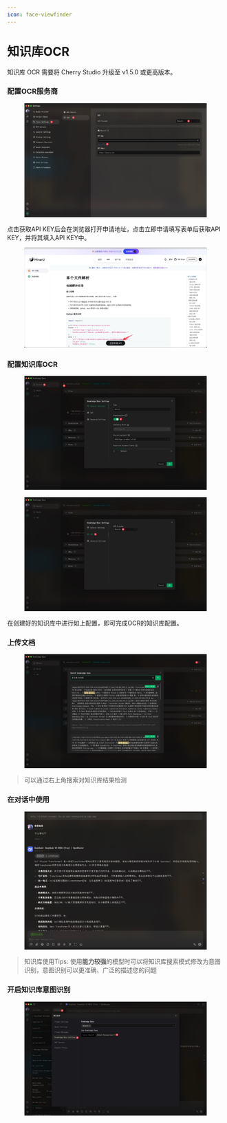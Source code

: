 ```yaml
---
icon: face-viewfinder
---
```


# 知识库OCR

知识库 OCR 需要将 Cherry Studio 升级至 v1.5.0 或更高版本。

### 配置OCR服务商

<figure><img src="../.gitbook/assets/CleanShot 2025-06-03 at 11.50.10@2x (1).jpg" alt=""><figcaption></figcaption></figure>

点击获取API KEY后会在浏览器打开申请地址，点击立即申请填写表单后获取API KEY，并将其填入API KEY中。

<figure><img src="../.gitbook/assets/CleanShot 2025-06-03 at 11.51.55@2x.jpg" alt=""><figcaption></figcaption></figure>

### 配置知识库OCR

<figure><img src="../.gitbook/assets/CleanShot 2025-06-03 at 11.55.13@2x.jpg" alt=""><figcaption></figcaption></figure>

<figure><img src="../.gitbook/assets/CleanShot 2025-06-03 at 11.55.58@2x.jpg" alt=""><figcaption></figcaption></figure>

在创建好的知识库中进行如上配置，即可完成OCR的知识库配置。

### 上传文档

<figure><img src="../.gitbook/assets/CleanShot 2025-06-03 at 12.01.59@2x.jpg" alt=""><figcaption></figcaption></figure>

> 可以通过右上角搜索对知识库结果检测

### 在对话中使用

<figure><img src="../.gitbook/assets/CleanShot 2025-06-03 at 14.11.00@2x.jpg" alt=""><figcaption></figcaption></figure>

> 知识库使用Tips: 使用**能力较强**的模型时可以将知识库搜索模式修改为意图识别，意图识别可以更准确、广泛的描述您的问题

### 开启知识库意图识别

<figure><img src="../.gitbook/assets/CleanShot 2025-06-03 at 14.12.47@2x.jpg" alt=""><figcaption></figcaption></figure>

